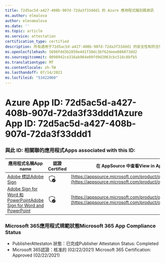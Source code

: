 ```yaml
---
title: 72d5ac5d-a427-408b-907d-72da3f33ddd1 的 Azure 應用程式識別碼資訊
ms.author: elmalova
author: elenamalova
ms.date: ''
ms.topic: article
ms.service: attestation
certification_type: certified
description: 所有適用于72d5ac5d-a427-408b-907d-72da3f33ddd1 的安全性和符合性資訊資訊。
ms.openlocfilehash: 5698fdd3b2859e4d1f38dc3bf62deee086073dd2
ms.sourcegitcommit: 0098942ce316ab984e09fd9d2063cbc516c8bfb5
ms.translationtype: MT
ms.contentlocale: zh-TW
ms.lasthandoff: 07/14/2021
ms.locfileid: "53422060"
---
```

# <a name="azure-app-id-72d5ac5d-a427-408b-907d-72da3f33ddd1"></a><span data-ttu-id="9f1f1-103">Azure App ID: 72d5ac5d-a427-408b-907d-72da3f33ddd1</span><span class="sxs-lookup"><span data-stu-id="9f1f1-103">Azure App ID: 72d5ac5d-a427-408b-907d-72da3f33ddd1</span></span>


### <a name="apps-associated-with-this-id"></a><span data-ttu-id="9f1f1-104">與此 ID: 相關聯的應用程式</span><span class="sxs-lookup"><span data-stu-id="9f1f1-104">Apps associated with this ID:</span></span>
| <span data-ttu-id="9f1f1-105">**應用程式名稱**</span><span class="sxs-lookup"><span data-stu-id="9f1f1-105">**App name**</span></span> | <span data-ttu-id="9f1f1-106">**認證**</span><span class="sxs-lookup"><span data-stu-id="9f1f1-106">**Certified**</span></span> | <span data-ttu-id="9f1f1-107">**在 AppSource 中查看**</span><span class="sxs-lookup"><span data-stu-id="9f1f1-107">**View in AppSource**</span></span> |
|-|-|-|
| [<span data-ttu-id="9f1f1-108">Adobe 標誌</span><span class="sxs-lookup"><span data-stu-id="9f1f1-108">Adobe Sign</span></span>](https://docs.microsoft.com/en-us/microsoft-365-app-certification/forward/WA104381233) | <img alt="Certified application badge" src="../media/certified-badge.png" height="25" width="25" /> | [https://appsource.microsoft.com/product/office/WA104381233](https://appsource.microsoft.com/product/office/WA104381233) |
| [<span data-ttu-id="9f1f1-109">Adobe Sign for Word 和 PowerPoint</span><span class="sxs-lookup"><span data-stu-id="9f1f1-109">Adobe Sign for Word and PowerPoint</span></span>](https://docs.microsoft.com/en-us/microsoft-365-app-certification/forward/WA104381155) | <img alt="Certified application badge" src="../media/certified-badge.png" height="25" width="25" /> | [https://appsource.microsoft.com/product/office/WA104381155](https://appsource.microsoft.com/product/office/WA104381155) |

### <a name="microsoft-365-app-compliance-status"></a><span data-ttu-id="9f1f1-110">Microsoft 365應用程式規範狀態</span><span class="sxs-lookup"><span data-stu-id="9f1f1-110">Microsoft 365 App Compliance Status</span></span>
- <span data-ttu-id="9f1f1-111">PublisherAttestaton 狀態：已完成</span><span class="sxs-lookup"><span data-stu-id="9f1f1-111">Publisher Attestaton Status: Completed</span></span>
- <span data-ttu-id="9f1f1-112">Microsoft 365認證：核准的 (02/22/2021) </span><span class="sxs-lookup"><span data-stu-id="9f1f1-112">Microsoft 365 Certification: Approved (02/22/2021)</span></span>
